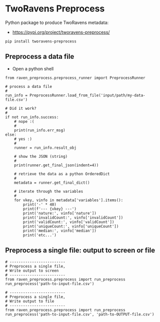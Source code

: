 # TwoRavens Preprocess

Python package to produce TwoRavens metadata:
  - https://pypi.org/project/tworavens-preprocess/

```
pip install tworavens-preprocess
```

##  Preprocess a data file

- Open a python shell

```
from raven_preprocess.preprocess_runner import PreprocessRunner

# process a data file
#
run_info = PreprocessRunner.load_from_file('input/path/my-data-file.csv')

# Did it work?
#
if not run_info.success:
    # nope :(
    #
    print(run_info.err_msg)
else:
    # yes :)
    #
    runner = run_info.result_obj

    # show the JSON (string)
    #
    print(runner.get_final_json(indent=4))

    # retrieve the data as a python OrderedDict
    #
    metadata = runner.get_final_dict()

    # iterate through the variables
    #
    for vkey, vinfo in metadata['variables'].items():
        print('-' * 40)
        print(f'--- {vkey} ---')
        print('nature:', vinfo['nature'])
        print('invalidCount:', vinfo['invalidCount'])
        print('validCount:', vinfo['validCount'])
        print('uniqueCount:', vinfo['uniqueCount'])
        print('median:', vinfo['median'])
        print('etc...')
```

##  Preprocess a single file: output to screen or file

```
# -------------------------
# Preprocess a single file,
# Write output to screen
# -------------------------
from raven_preprocess.preprocess import run_preprocess
run_preprocess('path-to-input-file.csv')

# -------------------------
# Preprocess a single file,
# Write output to file
# -------------------------
from raven_preprocess.preprocess import run_preprocess
run_preprocess('path-to-input-file.csv', 'path-to-OUTPUT-file.csv')
```
